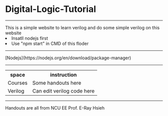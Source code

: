# Digital-Logic-Tutorial
<HR>
This is a simple website to learn verilog and do some simple verilog on this website<BR>
  <li>Insatll nodejs first</li>
  <li>Use "npm start" in CMD of this floder</li>
<HR>
[Nodejs](https://nodejs.org/en/download/package-manager)
<HR>
<table>
  <tr><th>space</th><th>instruction</th></tr>
  <tr><td>Courses</td><td>Some handouts here</td></tr>
  <tr><td>Verilog</td><td>Can edit verilog code here</td></tr>
</table>
<HR>
Handouts are all from NCU EE Prof. E-Ray Hsieh

